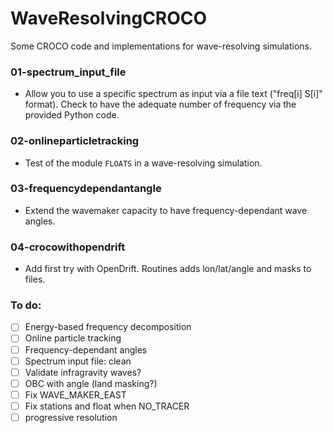 # WaveResolvingCROCO

Some CROCO code and implementations for wave-resolving simulations.

### 01-spectrum_input_file
- Allow you to use a specific spectrum as input via a file text ("freq[i] S[i]" format). Check to have the adequate number of frequency via the provided Python code.

### 02-onlineparticletracking
- Test of the module ```FLOATS``` in a wave-resolving simulation.

### 03-frequencydependantangle
- Extend the wavemaker capacity to have frequency-dependant wave angles.

### 04-crocowithopendrift
- Add first try with OpenDrift. Routines adds lon/lat/angle and masks to files.


### To do: 
- [ ] Energy-based frequency decomposition
- [ ] Online particle tracking
- [ ] Frequency-dependant angles
- [ ] Spectrum input file: clean
- [ ] Validate infragravity waves?
- [ ] OBC with angle (land masking?)
- [ ] Fix WAVE_MAKER_EAST
- [ ] Fix stations and float when NO_TRACER
- [ ] progressive resolution
